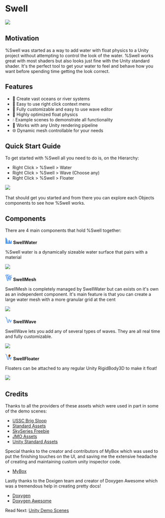 #  Swell

[//]: # ([![GitHub release &#40;latest by date&#41;]&#40;https://img.shields.io/github/v/release/jothepro/doxygen-awesome-css&#41;]&#40;https://github.com/TinyPHX/Swell/releases/latest&#41;)
[//]: # ([![GitHub]&#40;https://img.shields.io/github/license/jothepro/doxygen-awesome-css&#41;]&#40;https://github.com/jothepro/doxygen-awesome-css/blob/main/LICENSE&#41;)
[//]: # (![GitHub Repo stars]&#40;https://img.shields.io/github/stars/jothepro/doxygen-awesome-css&#41;)

![](https://imgur.com/htcJB5A.png)

## Motivation

%Swell was started as a way to add water with float physics to a Unity project without attempting to control the look of the water. %Swell works great with most shaders but also looks just fine with the Unity standard shader. It's the perfect tool to get your water to feel and behave how you want before spending time getting the look correct. 

## Features

- 🌅 Create vast oceans or river systems
- 🧜 Easy to use right click context menu
- 🌊 Fully customizable and easy to use wave editor 
- 🌈 Highly optimized float physics
- 💧 Example scenes to demonstrate all functionality  
- 🧴 Works with any Unity rendering pipeline
- 🌐 Dynamic mesh controllable for your needs

## Quick Start Guide

To get started with %Swell all you need to do is, on the Hierarchy:
 - Right Click > %Swell > Water
 - Right Click > %Swell > Wave (Choose any)
 - Right Click > %Swell > Floater

![](https://imgur.com/yye0qXa.gif)

That should get you started and from there you can explore each Objects components 
to see how %Swell works.

## Components

There are 4 main components that hold %Swell together:

![](docs/images/swell_water_icon_22.png) **SwellWater** 

%Swell water is a dynamically sizeable water surface that pairs with a material  

![](https://imgur.com/cLlb6vx.png)

![](docs/images/swell_mesh_icon_22.png) **SwellMesh**

SwellMesh is completely managed by SwellWater but can exists on it's own as an independent 
component. It's main feature is that you can create a large water mesh with a more granular 
grid at the cent 

![](https://imgur.com/HecvMXT.png)

![](Documentation/images/swell_wave_icon_22.png) **SwellWave**

SwellWave lets you add any of several types of waves. They are all real time and fully customizable. 

![](https://imgur.com/7x7ehMg.png)

![](Documentation/images/swell_floater_icon_22.png) **SwellFloater**

Floaters can be attached to any regular Unity RigidBody3D to make it float!

![](https://imgur.com/kyqzE4U.png)

[//]: # (###Scripting Interface)

[//]: # (TODO)


[//]: # (#### Scripts Examples)

[//]: # (TODO)

## Credits

Thanks to all the providers of these assets which were used in part in some of the demo scenes:

- [USSC Brig Sloop](https://assetstore.unity.com/packages/3d/vehicles/sea/brig-sloop-sailing-ship-77862)
- [Standard Assets](https://assetstore.unity.com/packages/essentials/asset-packs/standard-assets-for-unity-2018-4-32351)
- [SkySeries Freebie](https://assetstore.unity.com/packages/2d/textures-materials/sky/skybox-series-free-103633)
- [JMO Assets](https://assetstore.unity.com/packages/vfx/shaders/toony-colors-pro-2-8105#content)
- [Unity Standard Assets](https://docs.unity3d.com/530/Documentation/Manual/HOWTO-Water.html)

Special thanks to the creator and contributors of MyBox which was used to put the finishing touches on the UI, and saving me the  extensive headache of creating and maintaining custom unity inspector code. 

- [MyBox](https://github.com/Deadcows/MyBox)

Lastly thanks to the Doxigen team and creator of Doxygen Awesome which was a tremendous help in creating pretty docs!
- [Doxygen](https://www.doxygen.nl/index.html)
- [Doxygen Awesome](https://jothepro.github.io/doxygen-awesome-css/)

<span class="next_section_button">

Read Next: [Unity Demo Scenes](Documentation/demos.md)
</span>


